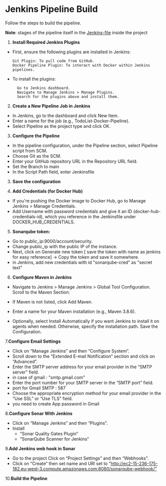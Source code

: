 
# Jenkins Pipeline Build

Follow the steps to build the pipeline.

**Note**: stages of the pipeline itself in the [Jenkins-file](Jenkinsfile) inside the project

1. **Install Required Jenkins Plugins**
* First, ensure the following plugins are installed in Jenkins:

      Git Plugin: To pull code from GitHub.
      Docker Pipeline Plugin: To interact with Docker within Jenkins pipelines.


* To install the plugins:

        Go to Jenkins dashboard.
        Navigate to Manage Jenkins > Manage Plugins.
        Search for the plugins above and install them.




2. **Create a New Pipeline Job in Jenkins**

* In Jenkins, go to the dashboard and click New Item.
* Enter a name for the job (e.g., TodoList-Docker-Pipeline).
* Select Pipeline as the project type and click OK.
3. **Configure the Pipeline**

* In the pipeline configuration, under the Pipeline section, select Pipeline script from SCM.
* Choose Git as the SCM.
* Enter your GitHub repository URL in the Repository URL field.
* Set the Branch to main
* In the Script Path field, enter Jenkinsfile



3. **Save the configuration**

4. **Add Credentials (for Docker Hub)**

* If you're pushing the Docker image to Docker Hub, go to Manage Jenkins > Manage Credentials.
* Add Username with password credentials and give it an ID (docker-hub-credentials-id), which you reference in the Jenkinsfile under DOCKER_HUB_CREDENTIALS.

5. **Sonarqube token:**
- Go to public_ip:9000/account/security.
- Change public_ip with the public IP of the instance.
- Next, click on Generate new token [ save the token with name as jenkins for easy reference] -> Copy the token and save it somewhere.
- in Jenkins, add new credentials with id "sonarqube-cred" as "secret text"

6. **Configure Maven in Jenkins**
- Navigate to Jenkins > Manage Jenkins > Global Tool Configuration.
  Scroll to the Maven Section:

- If Maven is not listed, click Add Maven.
- Enter a name for your Maven installation (e.g., Maven 3.8.6).
- Optionally, select Install Automatically if you want Jenkins to install it on agents when needed. Otherwise, specify the installation path.
  Save the Configuration.

7.**Configure Email Settings**

- Click on “Manage Jenkins” and then “Configure System”.
- Scroll down to the “Extended E-mail Notification” section and click on “Advanced”.
- Enter the SMTP server address for your email provider in the “SMTP server” field.
- in case of gmail : "smtp.gmail.com"
- Enter the port number for your SMTP server in the “SMTP port” field.
- port for Gmail SMTP : 587
- Choose the appropriate encryption method for your email provider in the “Use SSL” or “Use TLS” field.
- you need to create App password in Gmail

8.**Configure Sonar With Jenkins**

- Click on “Manage Jenkins” and then “Plugins”.
- Install 
  * “Sonar Quality Gates Plugin“
  * “SonarQube Scanner for Jenkins“ 


9.**Add Jenkins web hook in Sonar**

- Go to the project Click on “Project Settings” and then “Webhooks”.
- Click on “Create“ then set name and  URl set to ”http://ec2-15-236-175-182.eu-west-3.compute.amazonaws.com:8080/sonarqube-webhook/”

10.**Build the Pipeline**
